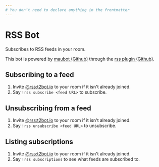 ```yaml
---
# You don’t need to declare anything in the frontmatter
---
```


# RSS Bot

Subscribes to RSS feeds in your room.

This bot is powered by [maubot (Github)](https://github.com/maubot/maubot) through the [rss plugin (Github)](https://github.com/maubot/rss).


## Subscribing to a feed

1. Invite [@rss:t2bot.io](https://matrix.to/#/@rss:t2bot.io) to your room if it isn't already joined.
2. Say `!rss subscribe <feed URL>` to subscribe.

## Unsubscribing from a feed

1. Invite [@rss:t2bot.io](https://matrix.to/#/@rss:t2bot.io) to your room if it isn't already joined.
2. Say `!rss unsubscribe <feed URL>` to unsubscribe.

## Listing subscriptions

1. Invite [@rss:t2bot.io](https://matrix.to/#/@rss:t2bot.io) to your room if it isn't already joined.
2. Say `!rss subscriptions` to see what feeds are subscribed to.
